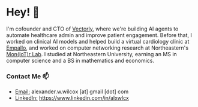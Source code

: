# Hey! 👋

I'm cofounder and CTO of [Vectorly](https://www.vectorly.app), where we're building AI agents to automate healthcare admin and improve patient engagement. Before that, I worked on clinical AI models and helped build a virtual cardiology clinic at [Empallo](https://www.empallo.com), and worked on computer networking research at Northeastern's [Mon(IoT)r Lab](https://moniotrlab.khoury.northeastern.edu). I studied at Northeastern University, earning an MS in computer science and a BS in mathematics and economics.

### Contact Me 📫

- <ins>Email:</ins> alexander.w.wilcox [at] gmail [dot] com
- <ins>LinkedIn:</ins> https://www.linkedin.com/in/alxwlcx
